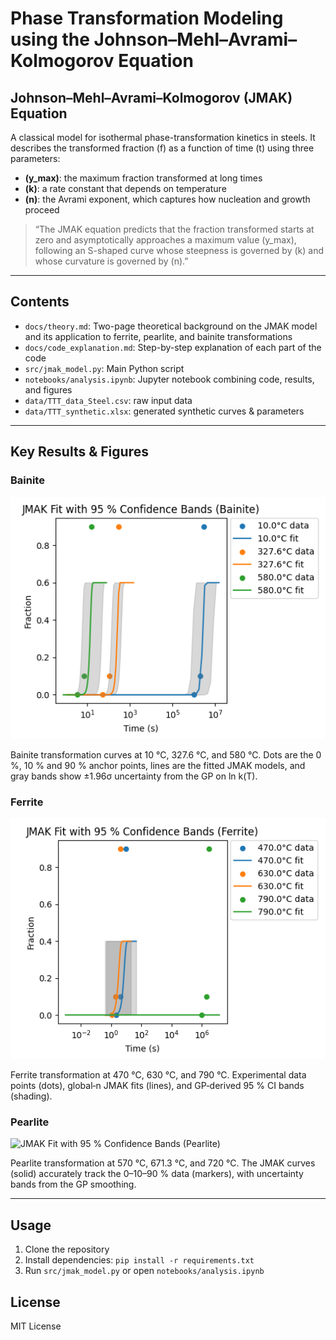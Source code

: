 # Phase Transformation Modeling using the Johnson–Mehl–Avrami–Kolmogorov Equation

## Johnson–Mehl–Avrami–Kolmogorov (JMAK) Equation

A classical model for isothermal phase-transformation kinetics in steels. It describes the transformed fraction \(f\) as a function of time \(t\) using three parameters:

- **\(y_max)**: the maximum fraction transformed at long times  
- **\(k\)**: a rate constant that depends on temperature  
- **\(n\)**: the Avrami exponent, which captures how nucleation and growth proceed  

> “The JMAK equation predicts that the fraction transformed starts at zero and asymptotically approaches a maximum value \(y_max), following an S-shaped curve whose steepness is governed by \(k\) and whose curvature is governed by \(n\).”

---

## Contents
- `docs/theory.md`: Two-page theoretical background on the JMAK model and its application to ferrite, pearlite, and bainite transformations
- `docs/code_explanation.md`: Step-by-step explanation of each part of the code
- `src/jmak_model.py`: Main Python script
- `notebooks/analysis.ipynb`: Jupyter notebook combining code, results, and figures
- `data/TTT_data_Steel.csv`: raw input data
- `data/TTT_synthetic.xlsx`: generated synthetic curves & parameters

---

## Key Results & Figures

### Bainite

![JMAK Fit with 95 % Confidence Bands (Bainite)](figures/Bainite.png)

Bainite transformation curves at 10 °C, 327.6 °C, and 580 °C. Dots are the 0 %, 10 % and 90 % anchor points, lines are the fitted JMAK models, and gray bands show ±1.96σ uncertainty from the GP on ln k(T).


### Ferrite

![JMAK Fit with 95 % Confidence Bands (Ferrite)](figures/Ferrite.png)

Ferrite transformation at 470 °C, 630 °C, and 790 °C. Experimental data points (dots), global‐n JMAK fits (lines), and GP‐derived 95 % CI bands (shading).


### Pearlite

![JMAK Fit with 95 % Confidence Bands (Pearlite)](figures/Pearlite.png)

Pearlite transformation at 570 °C, 671.3 °C, and 720 °C. The JMAK curves (solid) accurately track the 0–10–90 % data (markers), with uncertainty bands from the GP smoothing.

---

## Usage
1. Clone the repository
2. Install dependencies: `pip install -r requirements.txt`
3. Run `src/jmak_model.py` or open `notebooks/analysis.ipynb`

## License
MIT License
